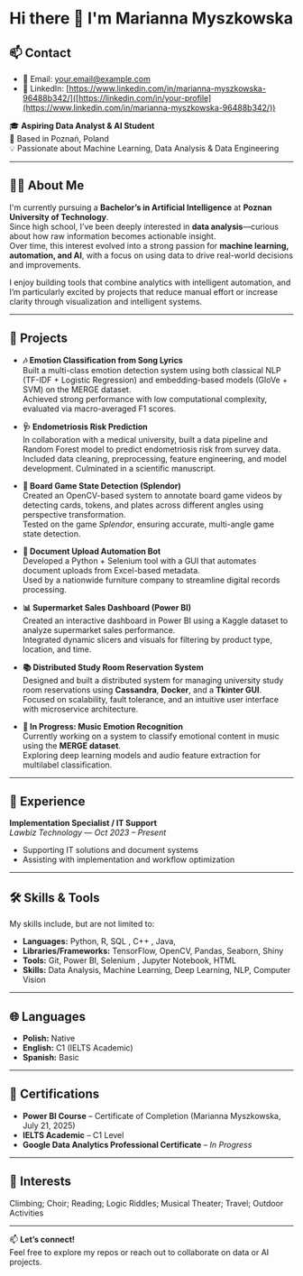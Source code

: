 # Hi there 👋 I'm Marianna Myszkowska
## 📫 Contact

- 📧 Email: [your.email@example.com](marianna.z.myszkowska@gmail.com)  
- 💼 LinkedIn: [https://www.linkedin.com/in/marianna-myszkowska-96488b342/]([https://linkedin.com/in/your-profile](https://www.linkedin.com/in/marianna-myszkowska-96488b342/))  

🎓 **Aspiring Data Analyst & AI Student**  
📍 Based in Poznań, Poland  
💡 Passionate about Machine Learning, Data Analysis & Data Engineering

---

## 👩‍💻 About Me

I'm currently pursuing a **Bachelor’s in Artificial Intelligence** at **Poznan University of Technology**.  
Since high school, I’ve been deeply interested in **data analysis**—curious about how raw information becomes actionable insight.  
Over time, this interest evolved into a strong passion for **machine learning, automation, and AI**, with a focus on using data to drive real-world decisions and improvements.

I enjoy building tools that combine analytics with intelligent automation, and I’m particularly excited by projects that reduce manual effort or increase clarity through visualization and intelligent systems.

---

## 🚀 Projects

- **🎶 Emotion Classification from Song Lyrics**  
  Built a multi-class emotion detection system using both classical NLP (TF-IDF + Logistic Regression) and embedding-based models (GloVe + SVM) on the MERGE dataset.  
  Achieved strong performance with low computational complexity, evaluated via macro-averaged F1 scores.

- **🩺 Endometriosis Risk Prediction**  
  In collaboration with a medical university, built a data pipeline and Random Forest model to predict endometriosis risk from survey data.  
  Included data cleaning, preprocessing, feature engineering, and model development. Culminated in a scientific manuscript.

- **🎲 Board Game State Detection (Splendor)**  
  Created an OpenCV-based system to annotate board game videos by detecting cards, tokens, and plates across different angles using perspective transformation.  
  Tested on the game *Splendor*, ensuring accurate, multi-angle game state detection.

- **📄 Document Upload Automation Bot**  
  Developed a Python + Selenium tool with a GUI that automates document uploads from Excel-based metadata.  
  Used by a nationwide furniture company to streamline digital records processing.
  
- **📊 Supermarket Sales Dashboard (Power BI)**  
  Created an interactive dashboard in Power BI using a Kaggle dataset to analyze supermarket sales performance.  
  Integrated dynamic slicers and visuals for filtering by product type, location, and time.

- **📚 Distributed Study Room Reservation System**  
  Designed and built a distributed system for managing university study room reservations using **Cassandra**, **Docker**, and a **Tkinter GUI**.  
  Focused on scalability, fault tolerance, and an intuitive user interface with microservice architecture.

- **🎵 In Progress: Music Emotion Recognition**  
  Currently working on a system to classify emotional content in music using the **MERGE dataset**.  
  Exploring deep learning models and audio feature extraction for multilabel classification.


---

## 💼 Experience

**Implementation Specialist / IT Support**  
*Lawbiz Technology* — *Oct 2023 – Present*  
- Supporting IT solutions and document systems  
- Assisting with implementation and workflow optimization

---

## 🛠️ Skills & Tools 
My skills include, but are not limited to:

- **Languages:** Python, R, SQL , C++ , Java, 
- **Libraries/Frameworks:** TensorFlow, OpenCV, Pandas, Seaborn, Shiny  
- **Tools:** Git, Power BI, Selenium , Jupyter Notebook, HTML
- **Skills:** Data Analysis, Machine Learning, Deep Learning, NLP, Computer Vision

---

## 🌐 Languages

- **Polish:** Native  
- **English:** C1 (IELTS Academic)  
- **Spanish:** Basic

---

## 🧾 Certifications

- **Power BI Course** – Certificate of Completion (Marianna Myszkowska, July 21, 2025)  
- **IELTS Academic** – C1 Level  
- **Google Data Analytics Professional Certificate** – *In Progress*

---

## 🎯 Interests

Climbing; Choir; Reading; Logic Riddles; Musical Theater; Travel; Outdoor Activities

---

📫 **Let’s connect!**  
Feel free to explore my repos or reach out to collaborate on data or AI projects.
